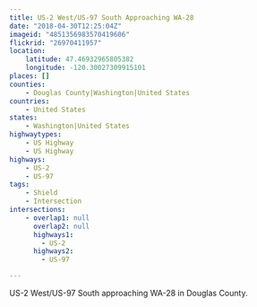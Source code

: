```yaml
---
title: US-2 West/US-97 South Approaching WA-28
date: "2018-04-30T12:25:04Z"
imageid: "4851356983570419606"
flickrid: "26970411957"
location:
    latitude: 47.46932965805382
    longitude: -120.30027309915101
places: []
counties:
    - Douglas County|Washington|United States
countries:
    - United States
states:
    - Washington|United States
highwaytypes:
    - US Highway
    - US Highway
highways:
    - US-2
    - US-97
tags:
    - Shield
    - Intersection
intersections:
    - overlap1: null
      overlap2: null
      highways1:
        - US-2
      highways2:
        - US-97

---
```

US-2 West/US-97 South approaching WA-28 in Douglas County.